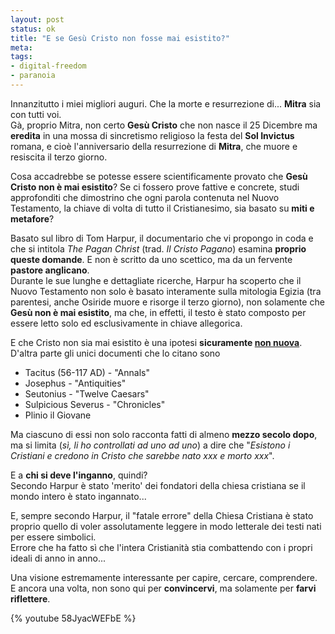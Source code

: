 ```yaml
--- 
layout: post
status: ok
title: "E se Gesù Cristo non fosse mai esistito?"
meta: 
tags: 
- digital-freedom
- paranoia
---
```

Innanzitutto i miei migliori auguri. Che la morte e resurrezione di... **Mitra** sia con tutti voi.  
Gà, proprio Mitra, non certo **Gesù Cristo** che non nasce il 25 Dicembre ma **eredita** in una mossa di sincretismo religioso la festa del **Sol Invictus** romana, e cioè l'anniversario della resurrezione di **Mitra**, che muore e resiscita il terzo giorno.  
  
Cosa accadrebbe se potesse essere scientificamente provato che **Gesù Cristo non è mai esistito**? Se ci fossero prove fattive e concrete, studi approfonditi che dimostrino che ogni parola contenuta nel Nuovo Testamento, la chiave di volta di tutto il Cristianesimo, sia basato su **miti e metafore**?  
  
Basato sul libro di Tom Harpur, il documentario che vi propongo in coda e che si intitola *The Pagan Christ* (trad. *Il Cristo Pagano*) esamina **proprio queste domande**. E non è scritto da uno scettico, ma da un fervente **pastore anglicano**.  
Durante le sue lunghe e dettagliate ricerche, Harpur ha scoperto che il Nuovo Testamento non solo è basato interamente sulla mitologia Egizia (tra parentesi, anche Osiride muore e risorge il terzo giorno), non solamente che **Gesù non è mai esistito**, ma che, in effetti, il testo è stato composto per essere letto solo ed esclusivamente in chiave allegorica.  
  
E che Cristo non sia mai esistito è una ipotesi **sicuramente [non nuova](http://www.nobeliefs.com/exist.htm)**. D'altra parte gli unici documenti che lo citano sono
* Tacitus (56-117 AD) - "Annals"
* Josephus - "Antiquities"
* Seutonius - "Twelve Caesars"
* Sulpicious Severus - "Chronicles"
* Plinio il Giovane
  
Ma ciascuno di essi non solo racconta fatti di almeno **mezzo secolo dopo**, ma si limita (*sì, li ho controllati ad uno ad uno*) a dire che "*Esistono i Cristiani e credono in Cristo che sarebbe nato xxx e morto xxx*".  
  
E a **chi si deve l'inganno**, quindi?    
Secondo Harpur è stato 'merito' dei fondatori della chiesa cristiana se il mondo intero è stato ingannato...  
  
E, sempre secondo Harpur, il "fatale errore" della Chiesa Cristiana è stato proprio quello di voler assolutamente leggere in modo letterale dei testi nati per essere simbolici.  
Errore che ha fatto sì che l'intera Cristianità stia combattendo con i propri ideali di anno in anno...  
  
Una visione estremamente interessante per capire, cercare, comprendere.  
E ancora una volta, non sono qui per **convincervi**, ma solamente per **farvi riflettere**.  
  
{% youtube 58JyacWEFbE %}
